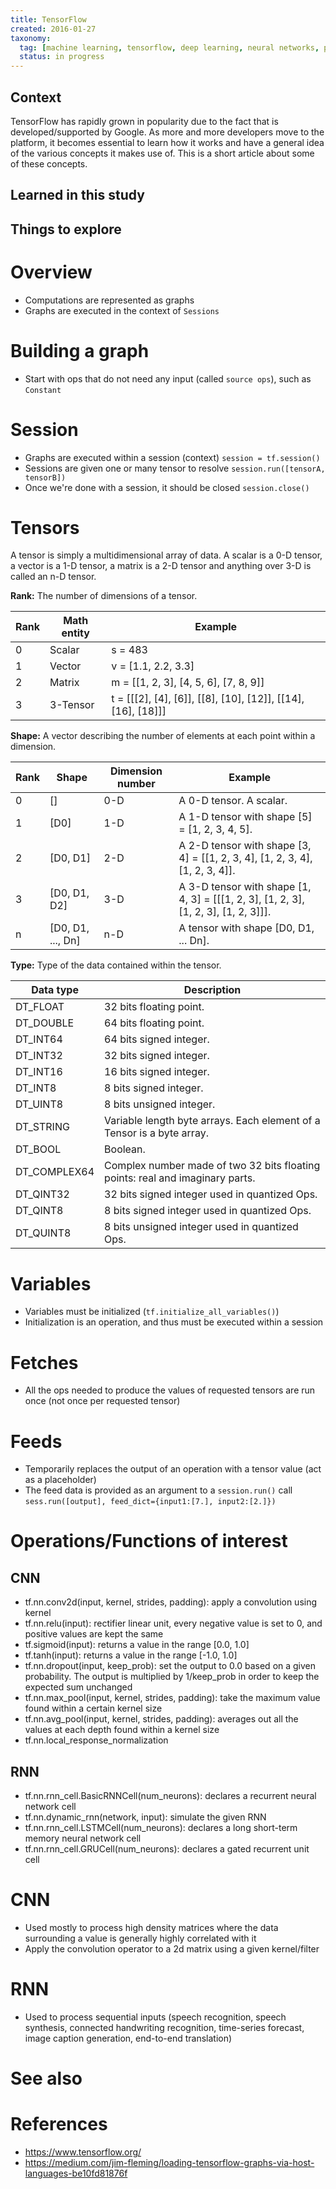 ```yaml
---
title: TensorFlow
created: 2016-01-27
taxonomy:
  tag: [machine learning, tensorflow, deep learning, neural networks, python, google]
  status: in progress
---
```


## Context

TensorFlow has rapidly grown in popularity due to the fact that is developed/supported by Google. As more and more developers move to the platform, it becomes essential to learn how it works and have a general idea of the various concepts it makes use of. This is a short article about some of these concepts.

## Learned in this study

## Things to explore

# Overview

* Computations are represented as graphs
* Graphs are executed in the context of `Sessions`

# Building a graph
* Start with ops that do not need any input (called `source ops`), such as `Constant`

# Session
* Graphs are executed within a session (context)
	`session = tf.session()`
* Sessions are given one or many tensor to resolve
	`session.run([tensorA, tensorB])`
* Once we're done with a session, it should be closed
	`session.close()`

# Tensors
A tensor is simply a multidimensional array of data. A scalar is a 0-D tensor, a vector is a 1-D tensor, a matrix is a 2-D tensor and anything over 3-D is called an n-D tensor.

**Rank:** The number of dimensions of a tensor.

| Rank | Math entity | Example |
|------|-------------|---------|
| 0    | Scalar      | s = 483 |
| 1    | Vector      | v = [1.1, 2.2, 3.3] |
| 2    | Matrix      | m = [[1, 2, 3], [4, 5, 6], [7, 8, 9]] |
| 3    | 3-Tensor    | t = [[[2], [4], [6]], [[8], [10], [12]], [[14], [16], [18]]] |

**Shape:** A vector describing the number of elements at each point within a dimension.

| Rank | Shape | Dimension number | Example |
|------|-------|------------------|---------|
| 0    | [] | 0-D | A 0-D tensor. A scalar. |
| 1    | [D0] | 1-D | A 1-D tensor with shape [5] = [1, 2, 3, 4, 5]. |
| 2    | [D0, D1] | 2-D | A 2-D tensor with shape [3, 4] = [[1, 2, 3, 4], [1, 2, 3, 4], [1, 2, 3, 4]]. |
| 3    | [D0, D1, D2] | 3-D | A 3-D tensor with shape [1, 4, 3] = [[[1, 2, 3], [1, 2, 3], [1, 2, 3], [1, 2, 3]]]. |
| n    | [D0, D1, ..., Dn] | n-D | A tensor with shape [D0, D1, ... Dn]. |

**Type:** Type of the data contained within the tensor.

| Data type | Description |
|-----------|-------------|
| DT_FLOAT | 32 bits floating point. |
| DT_DOUBLE | 64 bits floating point. |
| DT_INT64 | 64 bits signed integer. |
| DT_INT32 | 32 bits signed integer. |
| DT_INT16 | 16 bits signed integer. |
| DT_INT8 | 8 bits signed integer. |
| DT_UINT8 | 8 bits unsigned integer. |
| DT_STRING | Variable length byte arrays. Each element of a Tensor is a byte array. |
| DT_BOOL | Boolean. |
| DT_COMPLEX64 | Complex number made of two 32 bits floating points: real and imaginary parts. |
| DT_QINT32 | 32 bits signed integer used in quantized Ops. |
| DT_QINT8 | 8 bits signed integer used in quantized Ops. |
| DT_QUINT8 | 8 bits unsigned integer used in quantized Ops. |

# Variables
* Variables must be initialized (`tf.initialize_all_variables()`)
* Initialization is an operation, and thus must be executed within a session

# Fetches
* All the ops needed to produce the values of requested tensors are run once (not once per requested tensor)

# Feeds
* Temporarily replaces the output of an operation with a tensor value (act as a placeholder)
* The feed data is provided as an argument to a `session.run()` call
	`sess.run([output], feed_dict={input1:[7.], input2:[2.]})`

# Operations/Functions of interest
## CNN
* tf.nn.conv2d(input, kernel, strides, padding): apply a convolution using kernel
* tf.nn.relu(input): rectifier linear unit, every negative value is set to 0, and positive values are kept the same
* tf.sigmoid(input): returns a value in the range [0.0, 1.0]
* tf.tanh(input): returns a value in the range [-1.0, 1.0]
* tf.nn.dropout(input, keep_prob): set the output to 0.0 based on a given probability. The output is multiplied by 1/keep_prob in order to keep the expected sum unchanged
* tf.nn.max_pool(input, kernel, strides, padding): take the maximum value found within a certain kernel size
* tf.nn.avg_pool(input, kernel, strides, padding): averages out all the values at each depth found within a kernel size
* tf.nn.local_response_normalization

## RNN
* tf.nn.rnn_cell.BasicRNNCell(num_neurons): declares a recurrent neural network cell
* tf.nn.dynamic_rnn(network, input): simulate the given RNN
* tf.nn.rnn_cell.LSTMCell(num_neurons): declares a long short-term memory neural network cell
* tf.nn.rnn_cell.GRUCell(num_neurons): declares a gated recurrent unit cell

# CNN
* Used mostly to process high density matrices where the data surrounding a value is generally highly correlated with it
* Apply the convolution operator to a 2d matrix using a given kernel/filter

# RNN
* Used to process sequential inputs (speech recognition, speech synthesis, connected handwriting recognition, time-series forecast, image caption generation, end-to-end translation)

# See also

# References
* https://www.tensorflow.org/
* https://medium.com/jim-fleming/loading-tensorflow-graphs-via-host-languages-be10fd81876f
